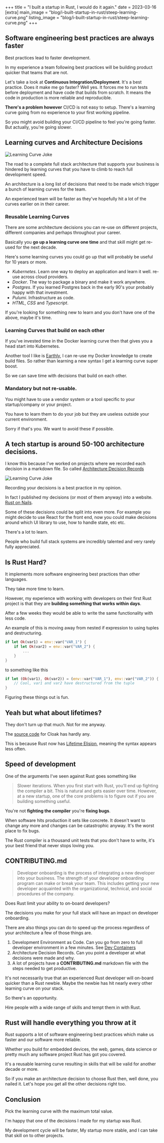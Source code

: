 +++
title = "I built a startup in Rust, I would do it again."
date = 2023-03-16
[extra]
main_image = "blog/i-built-startup-in-rust/steep-learning-curve.png"
listing_image = "blog/i-built-startup-in-rust/steep-learning-curve.png"
+++

## Software engineering best practices are always faster

Best practices lead to faster development. 

In my experience a team following best practices will be building product quicker that teams that are not.

Let's take a look at **Continuous Integration/Deployment**. It's a best practice. Does it make me go faster? Well yes. It forces me to run tests before deployment and have code that builds from scratch. It means the code in production is more reliable and reproducible.

**There's a problem however** CI/CD is not easy to setup. There's a learning curve going from no experience to your first working pipeline.

So you might avoid building your CI/CD pipeline to feel you're going faster. But actually, you're going slower.

## Learning curves and Architecture Decisions

![Learning Curve Joke](./learning-curve.jpg)

The road to a complete full stack architecture that supports your business is hindered by learning curves that you have to climb to reach full development speed.

An architecture is a long list of decisions that need to be made which trigger a bunch of learning curves for the team.

An experienced team will be faster as they've hopefully hit a lot of the curves earlier on in their career.

### Reusable Learning Curves

There are some architecture decisions you can re-use on different projects, different companies and perhaps throughout your career.

Basically you **go up a learning curve one time** and that skill might get re-used for the next decade.

Here's some learning curves you could go up that will probably be useful for 10 years or more.

* _Kubernetes_. Learn one way to deploy an application and learn it well. re-use across cloud providers.
* _Docker_. The way to package a binary and make it work anywhere.
* _Postgres_. If you learned Postgres back in the early 90's your probably happy with that investment.
* _Pulumi_. Infrastructure as code. 
* _HTML_, _CSS_ and _Typescript_. 

If you're looking for something new to learn and you don't have one of the above, maybe it's time.

### Learning Curves that build on each other

If you've invested time in the Docker learning curve then that gives you a head start into Kubernetes.

Another tool I like is [Earthly](https://earthly.dev/), I can re-use my Docker knowledge to create build files. So rather than learning a new syntax I get a learning curve super boost.

So we can save time with decisions that build on each other.

### Mandatory but not re-usable.

You might have to use a vendor system or a tool specific to your startup/company or your project.

You have to learn them to do your job but they are useless outside your current environment.

Sorry if that's you. We want to avoid these if possible.

## A tech startup is around 50-100 architecture decisions.

I know this because I've worked on projects where we recorded each decision in a markdown file. So called [Architecture Decision Records](https://adr.github.io/)

![Learning Curve Joke](./ADR.png)

Recording your decisions is a best practice in my opinion.

In fact I published my decisions (or most of them anyway) into a website. [Rust on Nails](https://rust-on-nails.com).

Some of these decisions could be split into even more. For example you might decide to use React for the front end, now you could make decisions around which UI library to use, how to handle state, etc etc.

There's a lot to learn.

People who build full stack systems are incredibly talented and very rarely fully appreciated.

## Is Rust Hard?

It implements more software engineering best practices than other languages. 

They take more time to learn.

However, my experience with working with developers on their first Rust project is that they are **building something that works within days**.

After a few weeks they would be able to write the same functionality with less code. 

An example of this is moving away from nested if expression to using tuples and destructuring.

```rust
if let Ok(var1) = env::var("VAR_1") {
    if let Ok(var2) = env::var("VAR_2") {
        ...
    }
}
```

to something like this

```rust
if let (Ok(var1), Ok(var2)) = (env::var("VAR_1"), env::var("VAR_2")) {
    // Cool, var1 and var2 have destructured from the tuple
}
```

Figuring these things out is fun.

## Yeah but what about lifetimes?

They don't turn up that much. Not for me anyway.

The [source code](https://github.com/purton-tech/cloak) for Cloak has hardly any. 

This is because Rust now has [Lifetime Elision](https://doc.rust-lang.org/reference/lifetime-elision.html), meaning the syntax appears less often.

## Speed of development

One of the arguments I've seen against Rust goes something like

> Slower iterations. When you first start with Rust, you’ll end up fighting the compiler a bit. This is natural and gets easier over time. However, at a new startup, one of the core problems is to figure out if you are building something useful.

You're not **fighting the compiler** you're **fixing bugs**. 

When software hits production it sets like concrete. It doesn't want to change any more and changes can be catastrophic anyway. It's the worst place to fix bugs.

The Rust compiler is a thousand unit tests that you don't have to write, it's your best friend that never stops loving you.

## CONTRIBUTING.md

> Developer onboarding is the process of integrating a new developer into your business. The strength of your developer onboarding program can make or break your team. This includes getting your new developer acquainted with the organizational, technical, and social procedures of the company.

Does Rust limit your ability to on-board developers?

The decisions you make for your full stack will have an impact on developer onboarding.

There are also things you can do to speed up the process regardless of your architecture a few of those things are.

1. Development Environment as Code. Can you go from zero to full developer environment in a few minutes. See [Dev Containers](https://docs.github.com/en/codespaces/setting-up-your-project-for-codespaces/adding-a-dev-container-configuration/introduction-to-dev-containers)
1. Architecture Decision Records. Can you point a developer at what decisions were made and why.
1. A lot of projects have a **CONTRIBUTING.md** markdown file with the steps needed to get productive.

It's not necessarily true that an experienced Rust developer will on-board quicker than a Rust newbie. Maybe the newbie has hit nearly every other learning curve on your stack.

So there's an opportunity.

Hire people with a wide range of skills and tempt them in with Rust. 

## Rust will handle everything you throw at it

Rust supports a lot of software engineering best practices which make us faster and our software more reliable.

Whether you build for embedded devices, the web, games, data science or pretty much any software project Rust has got you covered.

It's a reusable learning curve resulting in skills that will be valid for another decade or more.

So if you make an architecture decision to choose Rust then, well done, you nailed it. Let's hope you get all the other decisions right too.

## Conclusion

Pick the learning curve with the maximum total value.

I'm happy that one of the decisions I made for my startup was Rust.

My development cycle will be faster, My startup more stable, and I can take that skill on to other projects.
